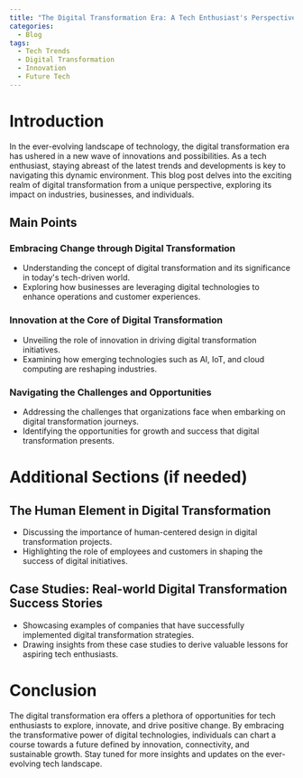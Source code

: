 ```yaml
---
title: "The Digital Transformation Era: A Tech Enthusiast's Perspective"
categories:
  - Blog
tags:
  - Tech Trends
  - Digital Transformation
  - Innovation
  - Future Tech
---
```


# Introduction
In the ever-evolving landscape of technology, the digital transformation era has ushered in a new wave of innovations and possibilities. As a tech enthusiast, staying abreast of the latest trends and developments is key to navigating this dynamic environment. This blog post delves into the exciting realm of digital transformation from a unique perspective, exploring its impact on industries, businesses, and individuals.

## Main Points
### Embracing Change through Digital Transformation
- Understanding the concept of digital transformation and its significance in today's tech-driven world.
- Exploring how businesses are leveraging digital technologies to enhance operations and customer experiences.

### Innovation at the Core of Digital Transformation
- Unveiling the role of innovation in driving digital transformation initiatives.
- Examining how emerging technologies such as AI, IoT, and cloud computing are reshaping industries.

### Navigating the Challenges and Opportunities
- Addressing the challenges that organizations face when embarking on digital transformation journeys.
- Identifying the opportunities for growth and success that digital transformation presents.

# Additional Sections (if needed)
## The Human Element in Digital Transformation
- Discussing the importance of human-centered design in digital transformation projects.
- Highlighting the role of employees and customers in shaping the success of digital initiatives.

## Case Studies: Real-world Digital Transformation Success Stories
- Showcasing examples of companies that have successfully implemented digital transformation strategies.
- Drawing insights from these case studies to derive valuable lessons for aspiring tech enthusiasts.

# Conclusion
The digital transformation era offers a plethora of opportunities for tech enthusiasts to explore, innovate, and drive positive change. By embracing the transformative power of digital technologies, individuals can chart a course towards a future defined by innovation, connectivity, and sustainable growth. Stay tuned for more insights and updates on the ever-evolving tech landscape.